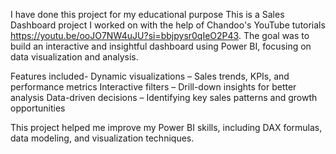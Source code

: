 I have done this project for my educational purpose
This is a Sales Dashboard project I worked on with the help of Chandoo's YouTube tutorials
https://youtu.be/ooJO7NW4uJU?si=bbjpysr0qIeO2P43.
The goal was to build an interactive and insightful dashboard using Power BI, focusing on data visualization and analysis.

Features included-
 Dynamic visualizations – Sales trends, KPIs, and performance metrics
 Interactive filters – Drill-down insights for better analysis
 Data-driven decisions – Identifying key sales patterns and growth opportunities

This project helped me improve my Power BI skills, including DAX formulas, data modeling, and visualization techniques. 
